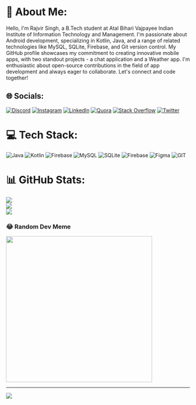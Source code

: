 # 💫 About Me:
Hello, I'm Rajvir Singh, a B.Tech student at Atal Bihari Vajpayee Indian Institute of Information Technology and Management. I'm passionate about Android development, specializing in Kotlin, Java, and a range of related technologies like MySQL, SQLite, Firebase, and Git version control. My GitHub profile showcases my commitment to creating innovative mobile apps, with two standout projects - a chat application and a Weather app. I'm enthusiastic about open-source contributions in the field of app development and always eager to collaborate. Let's connect and code together!


## 🌐 Socials:
[![Discord](https://img.shields.io/badge/Discord-%237289DA.svg?logo=discord&logoColor=white)](https://discord.gg/761262486992977920) [![Instagram](https://img.shields.io/badge/Instagram-%23E4405F.svg?logo=Instagram&logoColor=white)](https://instagram.com/rajvir_s_ingh) [![LinkedIn](https://img.shields.io/badge/LinkedIn-%230077B5.svg?logo=linkedin&logoColor=white)](https://linkedin.com/in/rajvir-singh-007303257) [![Quora](https://img.shields.io/badge/Quora-%23B92B27.svg?logo=Quora&logoColor=white)](https://quora.com/profile/Dunno-192) [![Stack Overflow](https://img.shields.io/badge/-Stackoverflow-FE7A16?logo=stack-overflow&logoColor=white)](https://stackoverflow.com/users/21667688) [![Twitter](https://img.shields.io/badge/Twitter-%231DA1F2.svg?logo=Twitter&logoColor=white)](https://twitter.com/rajvir_s_ingh) 

# 💻 Tech Stack:
![Java](https://img.shields.io/badge/java-%23ED8B00.svg?style=for-the-badge&logo=openjdk&logoColor=white) ![Kotlin](https://img.shields.io/badge/kotlin-%237F52FF.svg?style=for-the-badge&logo=kotlin&logoColor=white) ![Firebase](https://img.shields.io/badge/firebase-%23039BE5.svg?style=for-the-badge&logo=firebase) ![MySQL](https://img.shields.io/badge/mysql-%2300000f.svg?style=for-the-badge&logo=mysql&logoColor=white) ![SQLite](https://img.shields.io/badge/sqlite-%2307405e.svg?style=for-the-badge&logo=sqlite&logoColor=white) ![Firebase](https://img.shields.io/badge/Firebase-039BE5?style=for-the-badge&logo=Firebase&logoColor=white) ![Figma](https://img.shields.io/badge/figma-%23F24E1E.svg?style=for-the-badge&logo=figma&logoColor=white) ![GIT](https://img.shields.io/badge/Git-fc6d26?style=for-the-badge&logo=git&logoColor=white)
# 📊 GitHub Stats:
![](https://github-readme-stats.vercel.app/api?username=rajvirsingh2&theme=dark&hide_border=false&include_all_commits=true&count_private=true)<br/>
![](https://github-readme-streak-stats.herokuapp.com/?user=rajvirsingh2&theme=dark&hide_border=false)<br/>
![](https://github-readme-stats.vercel.app/api/top-langs/?username=rajvirsingh2&theme=dark&hide_border=false&include_all_commits=true&count_private=true&layout=compact)

### 😂 Random Dev Meme
<img src='https://randommeme-five.vercel.app/' style="height: 400px;"/>

---
[![](https://visitcount.itsvg.in/api?id=rajvirsingh2&icon=0&color=0)](https://visitcount.itsvg.in)

<!-- Proudly created with GPRM ( https://gprm.itsvg.in ) -->
